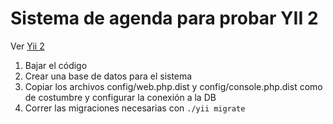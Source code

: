 Sistema de agenda para probar YII 2
===================================

Ver [Yii 2](https://github.com/yiisoft/yii2)

1. Bajar el código
2. Crear una base de datos para el sistema
3. Copiar los archivos config/web.php.dist y config/console.php.dist como de costumbre y configurar la conexión a la DB
4. Correr las migraciones necesarias con `./yii migrate`
